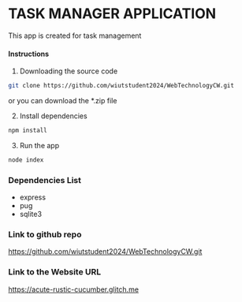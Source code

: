 # TASK MANAGER APPLICATION

This app is created for task management

#### Instructions

1. Downloading the source code

```bash
git clone https://github.com/wiutstudent2024/WebTechnologyCW.git
```

or you can download the \*.zip file

2. Install dependencies

```bash
npm install
```

3. Run the app

```bash
node index
```

### Dependencies List

- express
- pug
- sqlite3

### Link to github repo
https://github.com/wiutstudent2024/WebTechnologyCW.git

### Link to the Website URL
https://acute-rustic-cucumber.glitch.me
